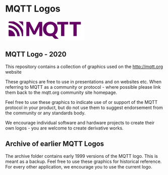 MQTT Logos
==========

<img src="mqtt-logo-250.png" width="250" alt="New MQTT logo"/>

## MQTT Logo - 2020 

This repository contains a collection of graphics used on the http://mqtt.org website

These graphics are free to use in presentations and on websites etc. When referring to MQTT 
as a community or protocol - where possible please link them back to the mqtt.org community 
site homepage.

Feel free to use these graphics to indicate use of or support of the MQTT protocol in your 
product, but do not use them to suggest endorsement from the community or any standards body.

We encourage individual software and hardware projects to create their own logos - you are 
welcome to create derivative works.

## Archive of earlier MQTT Logos

The archive folder contains early 1999 versions of the MQTT logo. This is meant as a backup. Feel free to use these graphics for historical reference. For every other application, we encourage you to use the current logo.
